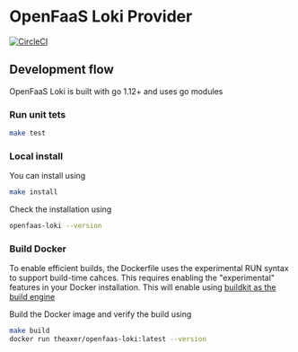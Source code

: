 # OpenFaaS Loki Provider

[![CircleCI](https://circleci.com/gh/LucasRoesler/openfaas-loki.svg?style=svg)](https://circleci.com/gh/LucasRoesler/openfaas-loki)

## Development flow
OpenFaaS Loki is built with go 1.12+ and uses go modules

### Run unit tets

```sh
make test
```


### Local install

You can install using
```sh
make install
```

Check the installation using

```sh
openfaas-loki --version
```


### Build Docker
To enable efficient builds, the Dockerfile uses the experimental RUN syntax to support build-time cahces. This requires enabling the "experimental" features in your Docker installation.  This will enable using [buildkit as the build engine](https://github.com/moby/buildkit/blob/master/frontend/dockerfile/docs/experimental.md#run---mounttypecache)

Build the Docker image and verify the build using

```sh
make build
docker run theaxer/openfaas-loki:latest --version
```

